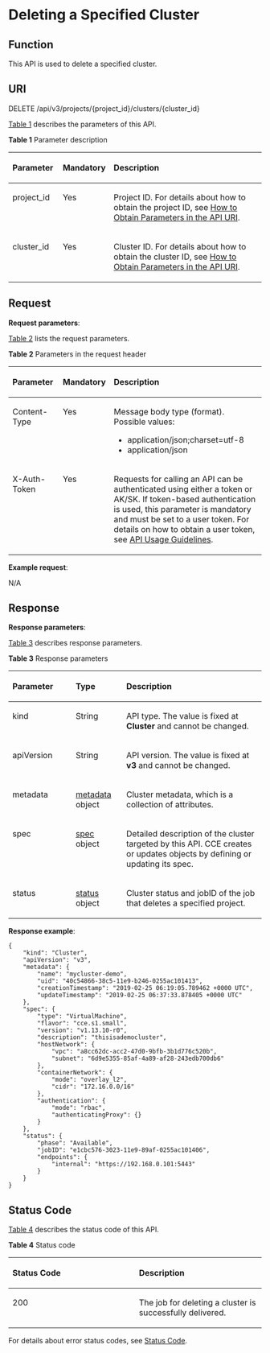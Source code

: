 # Deleting a Specified Cluster<a name="cce_02_0241"></a>

## Function<a name="section1686113493165"></a>

This API is used to delete a specified cluster.

## URI<a name="section8403243161416"></a>

DELETE /api/v3/projects/\{project\_id\}/clusters/\{cluster\_id\}

[Table 1](#table2027961241820)  describes the parameters of this API.

**Table  1**  Parameter description

<a name="table2027961241820"></a>
<table><thead align="left"><tr id="row122809120186"><th class="cellrowborder" valign="top" width="20%" id="mcps1.2.4.1.1"><p id="p91421758131813"><a name="p91421758131813"></a><a name="p91421758131813"></a>Parameter</p>
</th>
<th class="cellrowborder" valign="top" width="12%" id="mcps1.2.4.1.2"><p id="p101421758131816"><a name="p101421758131816"></a><a name="p101421758131816"></a>Mandatory</p>
</th>
<th class="cellrowborder" valign="top" width="68%" id="mcps1.2.4.1.3"><p id="p19143115818187"><a name="p19143115818187"></a><a name="p19143115818187"></a>Description</p>
</th>
</tr>
</thead>
<tbody><tr id="row32801312121810"><td class="cellrowborder" valign="top" width="20%" headers="mcps1.2.4.1.1 "><p id="p1714415589184"><a name="p1714415589184"></a><a name="p1714415589184"></a>project_id</p>
</td>
<td class="cellrowborder" valign="top" width="12%" headers="mcps1.2.4.1.2 "><p id="p814518580186"><a name="p814518580186"></a><a name="p814518580186"></a>Yes</p>
</td>
<td class="cellrowborder" valign="top" width="68%" headers="mcps1.2.4.1.3 "><p id="p5145175891811"><a name="p5145175891811"></a><a name="p5145175891811"></a>Project ID. For details about how to obtain the project ID, see <a href="how-to-obtain-parameters-in-the-api-uri.md">How to Obtain Parameters in the API URI</a>.</p>
</td>
</tr>
<tr id="row126417469411"><td class="cellrowborder" valign="top" width="20%" headers="mcps1.2.4.1.1 "><p id="p5642046194113"><a name="p5642046194113"></a><a name="p5642046194113"></a>cluster_id</p>
</td>
<td class="cellrowborder" valign="top" width="12%" headers="mcps1.2.4.1.2 "><p id="p146484634113"><a name="p146484634113"></a><a name="p146484634113"></a>Yes</p>
</td>
<td class="cellrowborder" valign="top" width="68%" headers="mcps1.2.4.1.3 "><p id="p664164613418"><a name="p664164613418"></a><a name="p664164613418"></a>Cluster ID. For details about how to obtain the cluster ID, see <a href="how-to-obtain-parameters-in-the-api-uri.md">How to Obtain Parameters in the API URI</a>.</p>
</td>
</tr>
</tbody>
</table>

## Request<a name="section947084713911"></a>

**Request parameters**:

[Table 2](#table538113720514)  lists the request parameters.

**Table  2**  Parameters in the request header

<a name="table538113720514"></a>
<table><thead align="left"><tr id="en-us_topic_0102499074_row55001954122614"><th class="cellrowborder" valign="top" width="20%" id="mcps1.2.4.1.1"><p id="en-us_topic_0102499074_p115009545264"><a name="en-us_topic_0102499074_p115009545264"></a><a name="en-us_topic_0102499074_p115009545264"></a>Parameter</p>
</th>
<th class="cellrowborder" valign="top" width="19%" id="mcps1.2.4.1.2"><p id="en-us_topic_0102499074_p175001547265"><a name="en-us_topic_0102499074_p175001547265"></a><a name="en-us_topic_0102499074_p175001547265"></a>Mandatory</p>
</th>
<th class="cellrowborder" valign="top" width="61%" id="mcps1.2.4.1.3"><p id="en-us_topic_0102499074_p16500154162611"><a name="en-us_topic_0102499074_p16500154162611"></a><a name="en-us_topic_0102499074_p16500154162611"></a>Description</p>
</th>
</tr>
</thead>
<tbody><tr id="en-us_topic_0102499074_row199801811203412"><td class="cellrowborder" valign="top" width="20%" headers="mcps1.2.4.1.1 "><p id="en-us_topic_0102499074_p69808112344"><a name="en-us_topic_0102499074_p69808112344"></a><a name="en-us_topic_0102499074_p69808112344"></a>Content-Type</p>
</td>
<td class="cellrowborder" valign="top" width="19%" headers="mcps1.2.4.1.2 "><p id="en-us_topic_0102499074_p3980111103414"><a name="en-us_topic_0102499074_p3980111103414"></a><a name="en-us_topic_0102499074_p3980111103414"></a>Yes</p>
</td>
<td class="cellrowborder" valign="top" width="61%" headers="mcps1.2.4.1.3 "><p id="en-us_topic_0102499074_p169801011203416"><a name="en-us_topic_0102499074_p169801011203416"></a><a name="en-us_topic_0102499074_p169801011203416"></a>Message body type (format). Possible values:</p>
<a name="en-us_topic_0102499074_ul7385444163617"></a><a name="en-us_topic_0102499074_ul7385444163617"></a><ul id="en-us_topic_0102499074_ul7385444163617"><li>application/json;charset=utf-8</li><li>application/json</li></ul>
</td>
</tr>
<tr id="en-us_topic_0102499074_row3500125412260"><td class="cellrowborder" valign="top" width="20%" headers="mcps1.2.4.1.1 "><p id="en-us_topic_0102499074_p105001654202618"><a name="en-us_topic_0102499074_p105001654202618"></a><a name="en-us_topic_0102499074_p105001654202618"></a>X-Auth-Token</p>
</td>
<td class="cellrowborder" valign="top" width="19%" headers="mcps1.2.4.1.2 "><p id="en-us_topic_0102499074_p20500954182618"><a name="en-us_topic_0102499074_p20500954182618"></a><a name="en-us_topic_0102499074_p20500954182618"></a>Yes</p>
</td>
<td class="cellrowborder" valign="top" width="61%" headers="mcps1.2.4.1.3 "><p id="p18824197845"><a name="p18824197845"></a><a name="p18824197845"></a>Requests for calling an API can be authenticated using either a token or AK/SK. If token-based authentication is used, this parameter is mandatory and must be set to a user token. For details on how to obtain a user token, see <a href="api-usage-guidelines.md">API Usage Guidelines</a>.</p>
</td>
</tr>
</tbody>
</table>

**Example request**:

N/A

## Response<a name="section61819725020"></a>

**Response parameters**:

[Table 3](#en-us_topic_0079616779_en-us_topic_0079614912_ref458774242)  describes response parameters.

**Table  3**  Response parameters

<a name="en-us_topic_0079616779_en-us_topic_0079614912_ref458774242"></a>
<table><thead align="left"><tr id="en-us_topic_0079616779_en-us_topic_0079614912_row38450714"><th class="cellrowborder" valign="top" width="25%" id="mcps1.2.4.1.1"><p id="en-us_topic_0079616779_en-us_topic_0079614912_p27500114"><a name="en-us_topic_0079616779_en-us_topic_0079614912_p27500114"></a><a name="en-us_topic_0079616779_en-us_topic_0079614912_p27500114"></a>Parameter</p>
</th>
<th class="cellrowborder" valign="top" width="20%" id="mcps1.2.4.1.2"><p id="p1654581422214"><a name="p1654581422214"></a><a name="p1654581422214"></a>Type</p>
</th>
<th class="cellrowborder" valign="top" width="55.00000000000001%" id="mcps1.2.4.1.3"><p id="p125451914132219"><a name="p125451914132219"></a><a name="p125451914132219"></a>Description</p>
</th>
</tr>
</thead>
<tbody><tr id="en-us_topic_0079616779_en-us_topic_0079614912_row48220637"><td class="cellrowborder" valign="top" width="25%" headers="mcps1.2.4.1.1 "><p id="p108391536181311"><a name="p108391536181311"></a><a name="p108391536181311"></a>kind</p>
</td>
<td class="cellrowborder" valign="top" width="20%" headers="mcps1.2.4.1.2 "><p id="p1056311621716"><a name="p1056311621716"></a><a name="p1056311621716"></a>String</p>
</td>
<td class="cellrowborder" valign="top" width="55.00000000000001%" headers="mcps1.2.4.1.3 "><p id="p75781816181715"><a name="p75781816181715"></a><a name="p75781816181715"></a>API type. The value is fixed at <strong id="b13220164154711"><a name="b13220164154711"></a><a name="b13220164154711"></a>Cluster</strong> and cannot be changed.</p>
</td>
</tr>
<tr id="row1698782994313"><td class="cellrowborder" valign="top" width="25%" headers="mcps1.2.4.1.1 "><p id="p1785493610136"><a name="p1785493610136"></a><a name="p1785493610136"></a>apiVersion</p>
</td>
<td class="cellrowborder" valign="top" width="20%" headers="mcps1.2.4.1.2 "><p id="p757801610179"><a name="p757801610179"></a><a name="p757801610179"></a>String</p>
</td>
<td class="cellrowborder" valign="top" width="55.00000000000001%" headers="mcps1.2.4.1.3 "><p id="p12578616151718"><a name="p12578616151718"></a><a name="p12578616151718"></a>API version. The value is fixed at <strong id="b89701633194715"><a name="b89701633194715"></a><a name="b89701633194715"></a>v3</strong> and cannot be changed.</p>
</td>
</tr>
<tr id="en-us_topic_0079616779_en-us_topic_0079614912_row28135397"><td class="cellrowborder" valign="top" width="25%" headers="mcps1.2.4.1.1 "><p id="p1185493615135"><a name="p1185493615135"></a><a name="p1185493615135"></a>metadata</p>
</td>
<td class="cellrowborder" valign="top" width="20%" headers="mcps1.2.4.1.2 "><p id="p11393144011425"><a name="p11393144011425"></a><a name="p11393144011425"></a><a href="creating-a-cluster.md#table669019286188">metadata</a> object</p>
</td>
<td class="cellrowborder" valign="top" width="55.00000000000001%" headers="mcps1.2.4.1.3 "><p id="p10343195011177"><a name="p10343195011177"></a><a name="p10343195011177"></a>Cluster metadata, which is a collection of attributes.</p>
</td>
</tr>
<tr id="row125326326151"><td class="cellrowborder" valign="top" width="25%" headers="mcps1.2.4.1.1 "><p id="p6532732161518"><a name="p6532732161518"></a><a name="p6532732161518"></a>spec</p>
</td>
<td class="cellrowborder" valign="top" width="20%" headers="mcps1.2.4.1.2 "><p id="p1334385071712"><a name="p1334385071712"></a><a name="p1334385071712"></a><a href="creating-a-cluster.md#table195921039143517">spec</a> object</p>
</td>
<td class="cellrowborder" valign="top" width="55.00000000000001%" headers="mcps1.2.4.1.3 "><p id="p173598507179"><a name="p173598507179"></a><a name="p173598507179"></a>Detailed description of the cluster targeted by this API. CCE creates or updates objects by defining or updating its spec.</p>
</td>
</tr>
<tr id="row22041436171514"><td class="cellrowborder" valign="top" width="25%" headers="mcps1.2.4.1.1 "><p id="p15204203610152"><a name="p15204203610152"></a><a name="p15204203610152"></a>status</p>
</td>
<td class="cellrowborder" valign="top" width="20%" headers="mcps1.2.4.1.2 "><p id="p1920413611513"><a name="p1920413611513"></a><a name="p1920413611513"></a><a href="creating-a-cluster.md#table6749834132215">status</a> object</p>
</td>
<td class="cellrowborder" valign="top" width="55.00000000000001%" headers="mcps1.2.4.1.3 "><p id="p9204133661512"><a name="p9204133661512"></a><a name="p9204133661512"></a>Cluster status and jobID of the job that deletes a specified project.</p>
</td>
</tr>
</tbody>
</table>

**Response example**:

```
{
    "kind": "Cluster",
    "apiVersion": "v3",
    "metadata": {
        "name": "mycluster-demo",
        "uid": "40c54866-38c5-11e9-b246-0255ac101413",
        "creationTimestamp": "2019-02-25 06:19:05.789462 +0000 UTC",
        "updateTimestamp": "2019-02-25 06:37:33.878405 +0000 UTC"
    },
    "spec": {
        "type": "VirtualMachine",
        "flavor": "cce.s1.small",
        "version": "v1.13.10-r0",
        "description": "thisisademocluster",
        "hostNetwork": {
            "vpc": "a8cc62dc-acc2-47d0-9bfb-3b1d776c520b",
            "subnet": "6d9e5355-85af-4a89-af28-243edb700db6"
        },
        "containerNetwork": {
            "mode": "overlay_l2",
            "cidr": "172.16.0.0/16"
        },
        "authentication": {
            "mode": "rbac",
            "authenticatingProxy": {}
        }
    },
    "status": {
        "phase": "Available",
        "jobID": "e1cbc576-3023-11e9-89af-0255ac101406",
        "endpoints": {
            "internal": "https://192.168.0.101:5443"
        }
    }
}
```

## Status Code<a name="s50f1049a6a4d404c895cf636eb8f3bf1"></a>

[Table 4](#en-us_topic_0079614900_table46761928)  describes the status code of this API.

**Table  4**  Status code

<a name="en-us_topic_0079614900_table46761928"></a>
<table><thead align="left"><tr id="en-us_topic_0079614900_row33254664"><th class="cellrowborder" valign="top" width="50%" id="mcps1.2.3.1.1"><p id="p55616028205955"><a name="p55616028205955"></a><a name="p55616028205955"></a>Status Code</p>
</th>
<th class="cellrowborder" valign="top" width="50%" id="mcps1.2.3.1.2"><p id="p8604418205955"><a name="p8604418205955"></a><a name="p8604418205955"></a>Description</p>
</th>
</tr>
</thead>
<tbody><tr id="en-us_topic_0079614900_row41084259"><td class="cellrowborder" valign="top" width="50%" headers="mcps1.2.3.1.1 "><p id="en-us_topic_0079614900_p39490674"><a name="en-us_topic_0079614900_p39490674"></a><a name="en-us_topic_0079614900_p39490674"></a>200</p>
</td>
<td class="cellrowborder" valign="top" width="50%" headers="mcps1.2.3.1.2 "><p id="en-us_topic_0079614900_p44628050"><a name="en-us_topic_0079614900_p44628050"></a><a name="en-us_topic_0079614900_p44628050"></a>The job for deleting a cluster is successfully delivered.</p>
</td>
</tr>
</tbody>
</table>

For details about error status codes, see  [Status Code](status-code.md).

